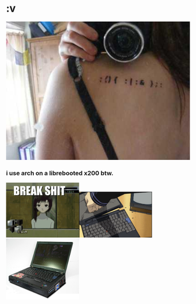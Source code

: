 <h1>:v</h1>

<img src="img/17c.jpeg" width="600px">

<h3>i use arch on a librebooted x200 btw.</h3>

<div><img src="img/breakshit.gif" width="200px"><img src="img/thinkpadpunch.png" width="200px"><img src="img/beastpad.jpg" width="200px"></div>
